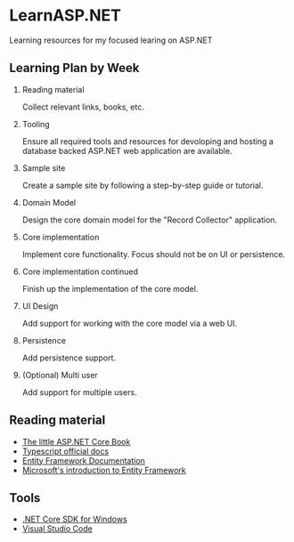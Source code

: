 # LearnASP.NET
Learning resources for my focused learing on ASP.NET

## Learning Plan by Week
1. Reading material
   
   Collect relevant links, books, etc.
2. Tooling
   
   Ensure all required tools and resources for devoloping and hosting a database backed ASP.NET
   web application are available.
3. Sample site
   
   Create a sample site by following a step-by-step guide or tutorial.
4. Domain Model
   
   Design the core domain model for the "Record Collector" application.
5. Core implementation
   
   Implement core functionality. Focus should not be on UI or persistence.
6. Core implementation continued
   
   Finish up the implementation of the core model.
7. UI Design
   
   Add support for working with the core model via a web UI.
8. Persistence
   
   Add persistence support.
9. (Optional) Multi user
   
   Add support for multiple users.

## Reading material
- [The little ASP.NET Core Book](https://www.recaffeinate.co/book/)
- [Typescript official docs](https://www.typescriptlang.org/docs/home.html)
- [Entity Framework Documentation](https://docs.microsoft.com/en-us/ef/#pivot=entityfmwk)
- [Microsoft's introduction to Entity Framework](https://msdn.microsoft.com/en-us/library/aa937723(v=vs.113).aspx)

## Tools
- [.NET Core SDK for Windows](https://www.microsoft.com/net/download/windows)
- [Visual Studio Code](https://code.visualstudio.com/)

